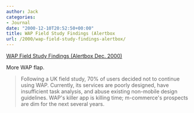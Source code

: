 ```yaml
---
author: Jack
categories:
- Journal
date: "2000-12-10T20:52:50+00:00"
title: WAP Field Study Findings (Alertbox
url: /2000/wap-field-study-findings-alertbox/
---
```


[WAP Field Study Findings (Alertbox Dec. 2000)][1]

More WAP flap.
  


> Following a UK field study, 70% of users decided not to continue using WAP. Currently, its services are poorly designed, have insufficient task analysis, and abuse existing non-mobile design guidelines. WAP's killer app is killing time; m-commerce's prospects are dim for the next several years.

  
>

 [1]: http://www.useit.com/alertbox/20001210.html